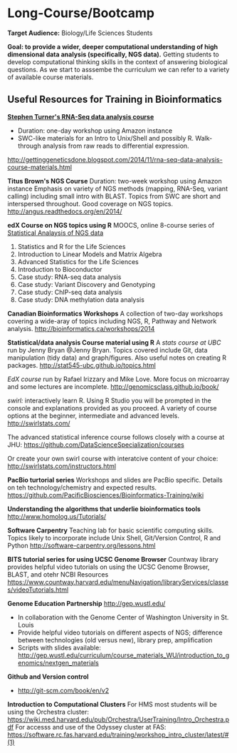 
# Long-Course/Bootcamp

**Target Audience:** Biology/Life Sciences Students

**Goal: to provide a wider, deeper computational understanding of high dimensional data analysis (specifically, NGS data).** Getting students to develop computational thinking skills in the context of answering biological questions. As we start to asssembe the curriculum we can refer to a variety of available course materials.

## Useful Resources for Training in Bioinformatics

[**Stephen Turner's RNA-Seq data analysis course**](http://bioconnector.github.io/workshops/lessons/rnaseq-1day/)                      
* Duration: one-day workshop using Amazon instance
* SWC-like materials for an Intro to Unix/Shell and possibly R. Walk-through analysis from raw reads to differential expression. 

http://gettinggeneticsdone.blogspot.com/2014/11/rna-seq-data-analysis-course-materials.html

**Titus Brown's NGS Course** 
Duration: two-week workshop using Amazon instance
Emphasis on variety of NGS methods (mapping, RNA-Seq, variant calling) including small intro with BLAST. Topics from SWC are short and interspersed throughout. Good coverage on NGS topics.
http://angus.readthedocs.org/en/2014/

**edX Course on NGS topics using R** 
MOOCS, online 8-course series of [Statistical Analaysis of NGS data](http://simplystatistics.org/2014/11/25/harvardx-biomedical-data-science-open-online-training-curriculum-launches-on-january-19/)              
1. Statistics and R for the Life Sciences
2. Introduction to Linear Models and Matrix Algebra
3. Advanced Statistics for the Life Sciences
4. Introduction to Bioconductor
5. Case study: RNA-seq data analysis
6. Case study: Variant Discovery and Genotyping
7. Case study: ChIP-seq data analysis
8. Case study: DNA methylation data analysis

**Canadian Bioinformatics Workshops**
A collection of two-day workshops covering a wide-aray of topics including NGS, R, Pathway and Network analysis.
http://bioinformatics.ca/workshops/2014
 
**Statistical/data analysis Course material using R**
A _stats course at UBC_ run by Jenny Bryan @Jenny Bryan. Topics covered include Git, data manipulation (tidy data) and graph/figures. Also useful notes on creating R packages.
http://stat545-ubc.github.io/topics.html

_EdX course_ run by Rafael Irizzary and Mike Love. More focus on microarray and some lectures are incomplete.
http://genomicsclass.github.io/book/

_swirl:_ interactively learn R. Using R Studio you will be prompted in the console and explanations provided as you proceed. A variety of course options at the beginner, intermediate and advanced levels. 
http://swirlstats.com/

The advanced statistical inference course follows closely with a course at JHU:
https://github.com/DataScienceSpecialization/courses

Or create your own swirl course with interatcive content of your choice:
http://swirlstats.com/instructors.html

**PacBio turtorial series**
Workshops and slides are PacBio specific. Details on teh technology/chemistry and expected results.
https://github.com/PacificBiosciences/Bioinformatics-Training/wiki

**Understanding the algorithms that underlie bioinformatics tools**
http://www.homolog.us/Tutorials/

**Software Carpentry**
Teaching lab for basic scientific computing skills. Topics likely to incorporate include Unix Shell, Git/Version Control, R and Python 
http://software-carpentry.org/lessons.html

**BITS tutorial series for using UCSC Genome Browser**
Countway library provides helpful video tutorials on using the UCSC Genome Browser, BLAST, and otehr NCBI Resources
https://www.countway.harvard.edu/menuNavigation/libraryServices/classes/videoTutorials.html

**Genome Education Partnership** 
http://gep.wustl.edu/
* In collaboration with the Genome Center of Washington University in St. Louis
* Provide helpful video tutorials on different aspects of NGS; difference between technologies (old versus new), library prep, amplification
* Scripts with slides available: http://gep.wustl.edu/curriculum/course_materials_WU/introduction_to_genomics/nextgen_materials

**Github and Version control**
* http://git-scm.com/book/en/v2

**Introduction to Computational Clusters**
For HMS most students will be using the Orchestra cluster: https://wiki.med.harvard.edu/pub/Orchestra/UserTraining/Intro_Orchestra.pdf
For accesss and use of the Odyssey cluster at FAS: https://software.rc.fas.harvard.edu/training/workshop_intro_cluster/latest/#(1)

	
